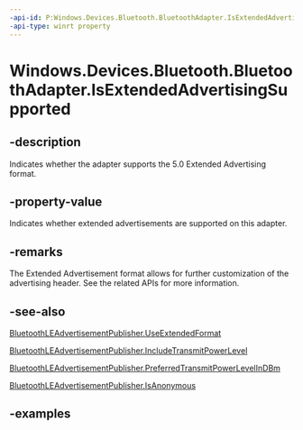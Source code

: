 ```yaml
---
-api-id: P:Windows.Devices.Bluetooth.BluetoothAdapter.IsExtendedAdvertisingSupported
-api-type: winrt property
---
```


<!-- Property syntax.
public bool IsExtendedAdvertisingSupported { get; }
-->

# Windows.Devices.Bluetooth.BluetoothAdapter.IsExtendedAdvertisingSupported

## -description
Indicates whether the adapter supports the 5.0 Extended Advertising format.

## -property-value
Indicates whether extended advertisements are supported on this adapter.

## -remarks
The Extended Advertisement format allows for further customization of the advertising header. See the related APIs for more information.

## -see-also
[BluetoothLEAdvertisementPublisher.UseExtendedFormat](../windows.devices.bluetooth.advertisement/bluetoothleadvertisementpublisher_useextendedadvertisement.md)

[BluetoothLEAdvertisementPublisher.IncludeTransmitPowerLevel](../windows.devices.bluetooth.advertisement/bluetoothleadvertisementpublisher_includetransmitpowerlevel.md)

[BluetoothLEAdvertisementPublisher.PreferredTransmitPowerLevelInDBm](../windows.devices.bluetooth.advertisement/bluetoothleadvertisementpublisher_preferredtransmitpowerlevelindbm.md)

[BluetoothLEAdvertisementPublisher.IsAnonymous](../windows.devices.bluetooth.advertisement/bluetoothleadvertisementpublisher_isanonymous.md)

## -examples
